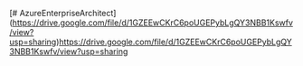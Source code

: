 [# AzureEnterpriseArchitect] (https://drive.google.com/file/d/1GZEEwCKrC6poUGEPybLgQY3NBB1Kswfv/view?usp=sharing)https://drive.google.com/file/d/1GZEEwCKrC6poUGEPybLgQY3NBB1Kswfv/view?usp=sharing
